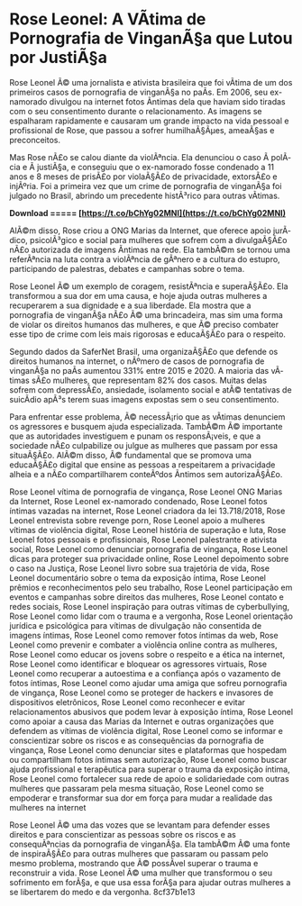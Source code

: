 
 
# Rose Leonel: A VÃ­tima de Pornografia de VinganÃ§a que Lutou por JustiÃ§a
 
Rose Leonel Ã© uma jornalista e ativista brasileira que foi vÃ­tima de um dos primeiros casos de pornografia de vinganÃ§a no paÃ­s. Em 2006, seu ex-namorado divulgou na internet fotos Ã­ntimas dela que haviam sido tiradas com o seu consentimento durante o relacionamento. As imagens se espalharam rapidamente e causaram um grande impacto na vida pessoal e profissional de Rose, que passou a sofrer humilhaÃ§Ãµes, ameaÃ§as e preconceitos.
 
Mas Rose nÃ£o se calou diante da violÃªncia. Ela denunciou o caso Ã  polÃ­cia e Ã  justiÃ§a, e conseguiu que o ex-namorado fosse condenado a 11 anos e 8 meses de prisÃ£o por violaÃ§Ã£o de privacidade, extorsÃ£o e injÃºria. Foi a primeira vez que um crime de pornografia de vinganÃ§a foi julgado no Brasil, abrindo um precedente histÃ³rico para outras vÃ­timas.
 
**Download ===== [https://t.co/bChYg02MNI](https://t.co/bChYg02MNI)**


 
AlÃ©m disso, Rose criou a ONG Marias da Internet, que oferece apoio jurÃ­dico, psicolÃ³gico e social para mulheres que sofrem com a divulgaÃ§Ã£o nÃ£o autorizada de imagens Ã­ntimas na rede. Ela tambÃ©m se tornou uma referÃªncia na luta contra a violÃªncia de gÃªnero e a cultura do estupro, participando de palestras, debates e campanhas sobre o tema.
 
Rose Leonel Ã© um exemplo de coragem, resistÃªncia e superaÃ§Ã£o. Ela transformou a sua dor em uma causa, e hoje ajuda outras mulheres a recuperarem a sua dignidade e a sua liberdade. Ela mostra que a pornografia de vinganÃ§a nÃ£o Ã© uma brincadeira, mas sim uma forma de violar os direitos humanos das mulheres, e que Ã© preciso combater esse tipo de crime com leis mais rigorosas e educaÃ§Ã£o para o respeito.
  
Segundo dados da SaferNet Brasil, uma organizaÃ§Ã£o que defende os direitos humanos na internet, o nÃºmero de casos de pornografia de vinganÃ§a no paÃ­s aumentou 331% entre 2015 e 2020. A maioria das vÃ­timas sÃ£o mulheres, que representam 82% dos casos. Muitas delas sofrem com depressÃ£o, ansiedade, isolamento social e atÃ© tentativas de suicÃ­dio apÃ³s terem suas imagens expostas sem o seu consentimento.
 
Para enfrentar esse problema, Ã© necessÃ¡rio que as vÃ­timas denunciem os agressores e busquem ajuda especializada. TambÃ©m Ã© importante que as autoridades investiguem e punam os responsÃ¡veis, e que a sociedade nÃ£o culpabilize ou julgue as mulheres que passam por essa situaÃ§Ã£o. AlÃ©m disso, Ã© fundamental que se promova uma educaÃ§Ã£o digital que ensine as pessoas a respeitarem a privacidade alheia e a nÃ£o compartilharem conteÃºdos Ã­ntimos sem autorizaÃ§Ã£o.
 
Rose Leonel vítima de pornografia de vingança,  Rose Leonel ONG Marias da Internet,  Rose Leonel ex-namorado condenado,  Rose Leonel fotos íntimas vazadas na internet,  Rose Leonel criadora da lei 13.718/2018,  Rose Leonel entrevista sobre revenge porn,  Rose Leonel apoio a mulheres vítimas de violência digital,  Rose Leonel história de superação e luta,  Rose Leonel fotos pessoais e profissionais,  Rose Leonel palestrante e ativista social,  Rose Leonel como denunciar pornografia de vingança,  Rose Leonel dicas para proteger sua privacidade online,  Rose Leonel depoimento sobre o caso na Justiça,  Rose Leonel livro sobre sua trajetória de vida,  Rose Leonel documentário sobre o tema da exposição íntima,  Rose Leonel prêmios e reconhecimentos pelo seu trabalho,  Rose Leonel participação em eventos e campanhas sobre direitos das mulheres,  Rose Leonel contato e redes sociais,  Rose Leonel inspiração para outras vítimas de cyberbullying,  Rose Leonel como lidar com o trauma e a vergonha,  Rose Leonel orientação jurídica e psicológica para vítimas de divulgação não consentida de imagens íntimas,  Rose Leonel como remover fotos íntimas da web,  Rose Leonel como prevenir e combater a violência online contra as mulheres,  Rose Leonel como educar os jovens sobre o respeito e a ética na internet,  Rose Leonel como identificar e bloquear os agressores virtuais,  Rose Leonel como recuperar a autoestima e a confiança após o vazamento de fotos íntimas,  Rose Leonel como ajudar uma amiga que sofreu pornografia de vingança,  Rose Leonel como se proteger de hackers e invasores de dispositivos eletrônicos,  Rose Leonel como reconhecer e evitar relacionamentos abusivos que podem levar à exposição íntima,  Rose Leonel como apoiar a causa das Marias da Internet e outras organizações que defendem as vítimas de violência digital,  Rose Leonel como se informar e conscientizar sobre os riscos e as consequências da pornografia de vingança,  Rose Leonel como denunciar sites e plataformas que hospedam ou compartilham fotos íntimas sem autorização,  Rose Leonel como buscar ajuda profissional e terapêutica para superar o trauma da exposição íntima,  Rose Leonel como fortalecer sua rede de apoio e solidariedade com outras mulheres que passaram pela mesma situação,  Rose Leonel como se empoderar e transformar sua dor em força para mudar a realidade das mulheres na internet
 
Rose Leonel Ã© uma das vozes que se levantam para defender esses direitos e para conscientizar as pessoas sobre os riscos e as consequÃªncias da pornografia de vinganÃ§a. Ela tambÃ©m Ã© uma fonte de inspiraÃ§Ã£o para outras mulheres que passaram ou passam pelo mesmo problema, mostrando que Ã© possÃ­vel superar o trauma e reconstruir a vida. Rose Leonel Ã© uma mulher que transformou o seu sofrimento em forÃ§a, e que usa essa forÃ§a para ajudar outras mulheres a se libertarem do medo e da vergonha.
 8cf37b1e13
 
